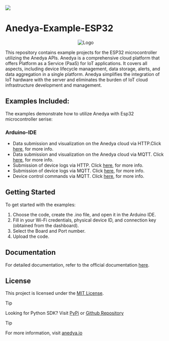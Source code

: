 [<img src="https://img.shields.io/badge/Anedya-Documentation-blue?style=for-the-badge">](https://docs.anedya.io?utm_source=github&utm_medium=link&utm_campaign=github-examples&utm_content=esp32)

# Anedya-Example-ESP32

<p align="center">
    <img src="https://cdn.anedya.io/anedya_black_banner.png" alt="Logo">
</p>
This repository contains example projects for the ESP32 microcontroller utilizing the Anedya APIs. Anedya is a comprehensive cloud platform that offers Platform as a Service (PaaS) for IoT applications. It covers all aspects, including device lifecycle management, data storage, alerts, and data aggregation in a single platform. Anedya simplifies the integration of IoT hardware with the server and eliminates the burden of IoT cloud infrastructure development and management.

## Examples Included:

The examples demonstrate how to utilize Anedya with Esp32 microcontroller serise:

### Arduino-IDE
- Data submission and visualization on the Anedya cloud via HTTP.Click [here](https://github.com/anedyaio/anedya-example-esp32/blob/main/Arduino-IDE/submitData/RoomMonitoring-with-DHT/http/README.md), for more info.
- Data submission and visualization on the Anedya cloud via MQTT. Click [here](https://github.com/anedyaio/anedya-example-esp32/blob/main/Arduino-IDE/submitData/RoomMonitoring-with-DHT/mqtt/README.md), for more info.
- Submission of device logs via HTTP. Click [here](https://github.com/anedyaio/anedya-example-esp32/blob/main/Arduino-IDE/submitLog/http/README.md), for more info.
- Submission of device logs via MQTT. Click [here](https://github.com/anedyaio/anedya-example-esp32/blob/main/Arduino-IDE/submitLog/mqtt/README.md), for more info.
- Device control commands via MQTT. Click [here](https://github.com/anedyaio/anedya-example-esp32/blob/main/Arduino-IDE/command/mqtt/README.md), for more info.

## Getting Started

To get started with the examples:

1. Choose the code, create the .ino file, and open it in the Arduino IDE.
2. Fill in your Wi-Fi credentials, physical device ID, and connection key (obtained from the dashboard).
3. Select the Board and Port number.
4. Upload the code.

## Documentation

For detailed documentation, refer to the official documentation [here](https://docs.anedya.io?utm_source=github&utm_medium=link&utm_campaign=github-examples&utm_content=esp32).

## License

This project is licensed under the [MIT License](https://github.com/anedyaio/anedya-example-esp32/blob/development/LICENSE).


> [!TIP]
> Looking for Python SDK? Visit [PyPi](https://pypi.org/project/anedya-dev-sdk/) or [Github Repository](https://github.com/anedyaio/anedya-dev-sdk-pyhton)

>[!TIP]
> For more information, visit [anedya.io](https://anedya.io/?utm_source=github&utm_medium=link&utm_campaign=github-examples&utm_content=esp32)
 